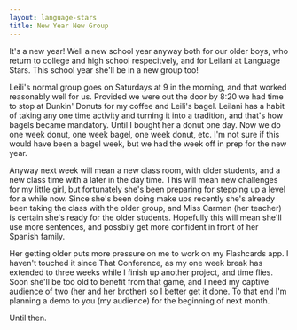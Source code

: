 ```yaml
---
layout: language-stars
title: New Year New Group
---
```


It's a new year! Well a new school year anyway both for our older boys, who return to college and high school respecitvely, and for Leilani at Language Stars. This school year she'll be in a new group too!

Leili's normal group goes on Saturdays at 9 in the morning, and that worked reasonably well for us. Provided we were out the door by 8:20 we had time to stop at Dunkin' Donuts for my coffee and Leili's bagel. Leilani has a habit of taking any one time activity and turning it into a tradition, and that's how bagels became mandatory. Until I bought her a donut one day. Now we do one week donut, one week bagel, one week donut, etc. I'm not sure if this would have been a bagel week, but we had the week off in prep for the new year.

Anyway next week will mean a new class room, with older students, and a new class time with a later in the day time. This will mean new challenges for my little girl, but fortunately she's been preparing for stepping up a level for a while now. Since she's been doing make ups recently she's already been taking the class with the older group, and Miss Carmen (her teacher) is certain she's ready for the older students. Hopefully this will mean she'll use more sentences, and possbily get more confident in front of her Spanish family.

Her getting older puts more pressure on me to work on my Flashcards app. I haven't touched it since That Conference, as my one week break has extended to three weeks while I finish up another project, and time flies. Soon she'll be too old to benefit from that game, and I need my captive audience of two (her and her brother) so I better get it done. To that end I'm planning a demo to you (my audience) for the beginning of next month.

Until then.


